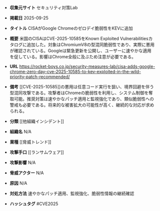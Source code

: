 - **収集元サイト**
セキュリティ対策Lab

- **掲載日**
2025-09-25

- **タイトル**
CISAがGoogle Chromeのゼロデイ脆弱性をKEVに追加

- **概要**
米国のCISAはCVE-2025-10585をKnown Exploited Vulnerabilitiesカタログに追加した。対象はChromiumV8の型混同脆弱性であり、実際に悪用が確認されている。Googleは緊急更新を公開し、ユーザーに速やかな適用を促している。影響はChrome全般に及ぶため注意が必要である。

- **URL**
https://rocket-boys.co.jp/security-measures-lab/cisa-adds-google-chrome-zero-day-cve-2025-10585-to-kev-exploited-in-the-wild-priority-patch-recommended/

- **備考**
[[CVE-2025-10585]]の悪用は任意コード実行を狙い、境界回避を伴う型混同攻撃である。攻撃者はChromeの脆弱性を利用し、システム制御を奪取可能。推奨対策は速やかなパッチ適用と監視強化であり、類似脆弱性への警戒も必要である。将来的な被害拡大の可能性が高く、継続的な対応が求められる。

- **分類**
[[他組織インシデント]]

- **組織名**
N/A

- **業種**
[[脅威トレンド]]

- **攻撃手口**
[[ランサムウェア]]

- **攻撃影響**
N/A

- **脅威アクター**
N/A

- **原因**
N/A

- **対処方法**
速やかなパッチ適用、監視強化、脆弱性情報の継続確認

- **ハッシュタグ**
#CVE2025
